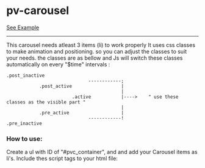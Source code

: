 # pv-carousel
[See Example](https://pouriversal.github.io/pv-carousel/)

-----------------------------

This carousel needs atleast 3 items (li) to work properly
It uses css classes to make animation and positioning. so you can adjust the classes to suit your needs. the classes are as bellow and Js will switch these classes automatically on every "$time" intervals :


    .post_inactive
                                  ------------;
                .post_active	    		  |
                                              |
                            .active	          |---->    " use these classes as the visible part "
                                              |
                .pre_active				      |
                                  ------------!
    .pre_inactive


### How to use:

Create a ul with ID of "#pvc_container", and and add your Carousel items as li's.
Include thes script tags to your html file:
  <script src="https://cdn.jsdelivr.net/npm/lodash@4.17.21/lodash.min.js"></script>
  <script src="app.js"></script>

